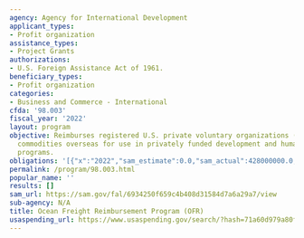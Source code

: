```yaml
---
agency: Agency for International Development
applicant_types:
- Profit organization
assistance_types:
- Project Grants
authorizations:
- U.S. Foreign Assistance Act of 1961.
beneficiary_types:
- Profit organization
categories:
- Business and Commerce - International
cfda: '98.003'
fiscal_year: '2022'
layout: program
objective: Reimburses registered U.S. private voluntary organizations (PVOs) to ship
  commodities overseas for use in privately funded development and humanitarian assistance
  programs.
obligations: '[{"x":"2022","sam_estimate":0.0,"sam_actual":428000000.0,"usa_spending_actual":428114449.0},{"x":"2023","sam_estimate":500000000.0,"sam_actual":0.0,"usa_spending_actual":219186623.0},{"x":"2024","sam_estimate":520000000.0,"sam_actual":0.0,"usa_spending_actual":0.0}]'
permalink: /program/98.003.html
popular_name: ''
results: []
sam_url: https://sam.gov/fal/6934250f659c4b408d31584d7a6a29a7/view
sub-agency: N/A
title: Ocean Freight Reimbursement Program (OFR)
usaspending_url: https://www.usaspending.gov/search/?hash=71a60d979a80f53a07b1ca8852095658
---
```

